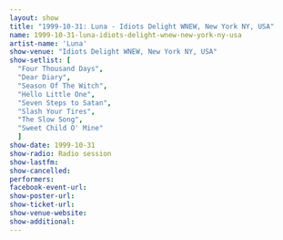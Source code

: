 ```yaml
---
layout: show
title: "1999-10-31: Luna - Idiots Delight WNEW, New York NY, USA"
name: 1999-10-31-luna-idiots-delight-wnew-new-york-ny-usa
artist-name: 'Luna'
show-venue: "Idiots Delight WNEW, New York NY, USA"
show-setlist: [
  "Four Thousand Days",
  "Dear Diary",
  "Season Of The Witch",
  "Hello Little One",
  "Seven Steps to Satan",
  "Slash Your Tires",
  "The Slow Song",
  "Sweet Child O' Mine"
  ]
show-date: 1999-10-31
show-radio: Radio session
show-lastfm: 
show-cancelled: 
performers: 
facebook-event-url: 
show-poster-url: 
show-ticket-url: 
show-venue-website: 
show-additional: 
---
```


